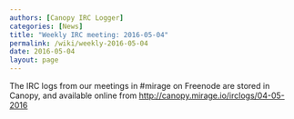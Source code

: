 ```yaml
---
authors: [Canopy IRC Logger]
categories: [News]
title: "Weekly IRC meeting: 2016-05-04"
permalink: /wiki/weekly-2016-05-04
date: 2016-05-04
layout: page
---
```


<!DOCTYPE html>
<p>The IRC logs from our meetings in #mirage on Freenode are stored in Canopy, and available online from <a href="http://canopy.mirage.io/irclogs/04-05-2016">http://canopy.mirage.io/irclogs/04-05-2016</a></p>